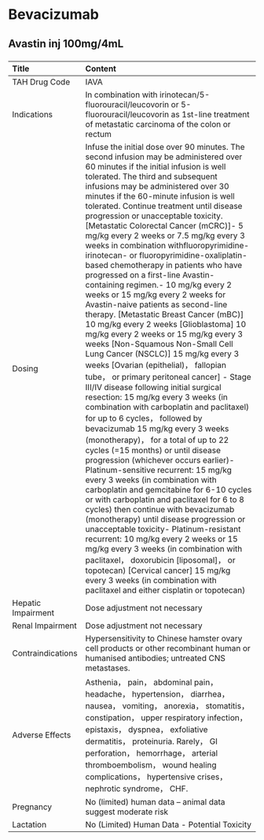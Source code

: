 # Bevacizumab

## Avastin inj 100mg/4mL

##### 

| Title              | Content                                                                                                                                                                                                                                                                                                                                                                                                                                                                                                                                                                                                                                                                                                                                                                                                                                                                                                                                                                                                                                                                                                                                                                                                                                                                                                                                                                                                                                                                                                                                                                                                                                                                                                                                                                                                                                                                          |
|:-------------------|:---------------------------------------------------------------------------------------------------------------------------------------------------------------------------------------------------------------------------------------------------------------------------------------------------------------------------------------------------------------------------------------------------------------------------------------------------------------------------------------------------------------------------------------------------------------------------------------------------------------------------------------------------------------------------------------------------------------------------------------------------------------------------------------------------------------------------------------------------------------------------------------------------------------------------------------------------------------------------------------------------------------------------------------------------------------------------------------------------------------------------------------------------------------------------------------------------------------------------------------------------------------------------------------------------------------------------------------------------------------------------------------------------------------------------------------------------------------------------------------------------------------------------------------------------------------------------------------------------------------------------------------------------------------------------------------------------------------------------------------------------------------------------------------------------------------------------------------------------------------------------------|
| TAH Drug Code      | IAVA                                                                                                                                                                                                                                                                                                                                                                                                                                                                                                                                                                                                                                                                                                                                                                                                                                                                                                                                                                                                                                                                                                                                                                                                                                                                                                                                                                                                                                                                                                                                                                                                                                                                                                                                                                                                                                                                             |
| Indications        | In combination with irinotecan/5-fluorouracil/leucovorin or 5-fluorouracil/leucovorin as 1st-line treatment of metastatic carcinoma of the colon or rectum                                                                                                                                                                                                                                                                                                                                                                                                                                                                                                                                                                                                                                                                                                                                                                                                                                                                                                                                                                                                                                                                                                                                                                                                                                                                                                                                                                                                                                                                                                                                                                                                                                                                                                                       |
| Dosing             | Infuse the initial dose over 90 minutes. The second infusion may be administered over 60 minutes if the initial infusion is well tolerated. The third and subsequent infusions may be administered over 30 minutes if the 60-minute infusion is well tolerated. Continue treatment until disease progression or unacceptable toxicity.  [Metastatic Colorectal Cancer (mCRC)]- 5 mg/kg every 2 weeks or 7.5 mg/kg every 3 weeks in combination withfluoropyrimidine-irinotecan- or fluoropyrimidine-oxaliplatin-based chemotherapy in patients who have progressed on a first-line Avastin-containing regimen.- 10 mg/kg every 2 weeks or 15 mg/kg every 2 weeks for Avastin-naive patients as second-line therapy.  [Metastatic Breast Cancer (mBC)] 10 mg/kg every 2 weeks  [Glioblastoma] 10 mg/kg every 2 weeks or 15 mg/kg every 3 weeks  [Non-Squamous Non-Small Cell Lung Cancer (NSCLC)] 15 mg/kg every 3 weeks  [Ovarian (epithelial)， fallopian tube， or primary peritoneal cancer] - Stage III/IV disease following initial surgical resection: 15 mg/kg every 3 weeks (in combination with carboplatin and paclitaxel) for up to 6 cycles， followed by bevacizumab 15 mg/kg every 3 weeks (monotherapy)， for a total of up to 22 cycles (=15 months) or until disease progression (whichever occurs earlier)- Platinum-sensitive recurrent: 15 mg/kg every 3 weeks (in combination with carboplatin and gemcitabine for 6-10 cycles or with carboplatin and paclitaxel for 6 to 8 cycles) then continue with bevacizumab (monotherapy) until disease progression or unacceptable toxicity- Platinum-resistant recurrent: 10 mg/kg every 2 weeks or 15 mg/kg every 3 weeks (in combination with paclitaxel， doxorubicin [liposomal]， or topotecan)  [Cervical cancer] 15 mg/kg every 3 weeks (in combination with paclitaxel and either cisplatin or topotecan) |
| Hepatic Impairment | Dose adjustment not necessary                                                                                                                                                                                                                                                                                                                                                                                                                                                                                                                                                                                                                                                                                                                                                                                                                                                                                                                                                                                                                                                                                                                                                                                                                                                                                                                                                                                                                                                                                                                                                                                                                                                                                                                                                                                                                                                    |
| Renal Impairment   | Dose adjustment not necessary                                                                                                                                                                                                                                                                                                                                                                                                                                                                                                                                                                                                                                                                                                                                                                                                                                                                                                                                                                                                                                                                                                                                                                                                                                                                                                                                                                                                                                                                                                                                                                                                                                                                                                                                                                                                                                                    |
| Contraindications  | Hypersensitivity to Chinese hamster ovary cell products or other recombinant human or humanised antibodies; untreated CNS metastases.                                                                                                                                                                                                                                                                                                                                                                                                                                                                                                                                                                                                                                                                                                                                                                                                                                                                                                                                                                                                                                                                                                                                                                                                                                                                                                                                                                                                                                                                                                                                                                                                                                                                                                                                            |
| Adverse Effects    | Asthenia， pain， abdominal pain， headache， hypertension， diarrhea， nausea， vomiting， anorexia， stomatitis， constipation， upper respiratory infection， epistaxis， dyspnea， exfoliative dermatitis， proteinuria. Rarely， GI perforation， hemorrhage， arterial thromboembolism， wound healing complications， hypertensive crises， nephrotic syndrome， CHF.                                                                                                                                                                                                                                                                                                                                                                                                                                                                                                                                                                                                                                                                                                                                                                                                                                                                                                                                                                                                                                                                                                                                                                                                                                                                                                                                                                                                                                                                                                     |
| Pregnancy          | No (limited) human data – animal data suggest moderate risk                                                                                                                                                                                                                                                                                                                                                                                                                                                                                                                                                                                                                                                                                                                                                                                                                                                                                                                                                                                                                                                                                                                                                                                                                                                                                                                                                                                                                                                                                                                                                                                                                                                                                                                                                                                                                      |
| Lactation          | No (Limited) Human Data - Potential Toxicity                                                                                                                                                                                                                                                                                                                                                                                                                                                                                                                                                                                                                                                                                                                                                                                                                                                                                                                                                                                                                                                                                                                                                                                                                                                                                                                                                                                                                                                                                                                                                                                                                                                                                                                                                                                                                                     |

